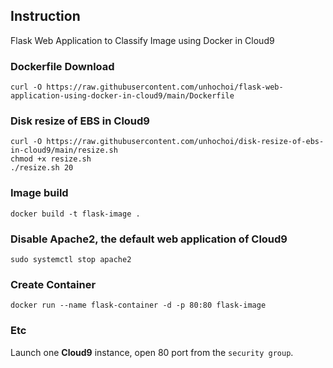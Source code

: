 ## Instruction
Flask Web Application to Classify Image using Docker in Cloud9

### Dockerfile Download
```
curl -O https://raw.githubusercontent.com/unhochoi/flask-web-application-using-docker-in-cloud9/main/Dockerfile
```
### Disk resize of EBS in Cloud9
```
curl -O https://raw.githubusercontent.com/unhochoi/disk-resize-of-ebs-in-cloud9/main/resize.sh
chmod +x resize.sh
./resize.sh 20
```
### Image build
```
docker build -t flask-image .
```
### Disable Apache2, the default web application of Cloud9
```
sudo systemctl stop apache2
```
### Create Container
```
docker run --name flask-container -d -p 80:80 flask-image
```
### Etc
Launch one **Cloud9** instance, open 80 port from the `security group`.


